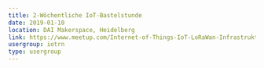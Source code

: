 ```yaml
---
title: 2-Wöchentliche IoT-Bastelstunde
date: 2019-01-10
location: DAI Makerspace, Heidelberg
link: https://www.meetup.com/Internet-of-Things-IoT-LoRaWan-Infrastruktur-4-RheinNeckar/events/rwnvnpyzcbnb/
usergroup: iotrn
type: usergroup
---
```


